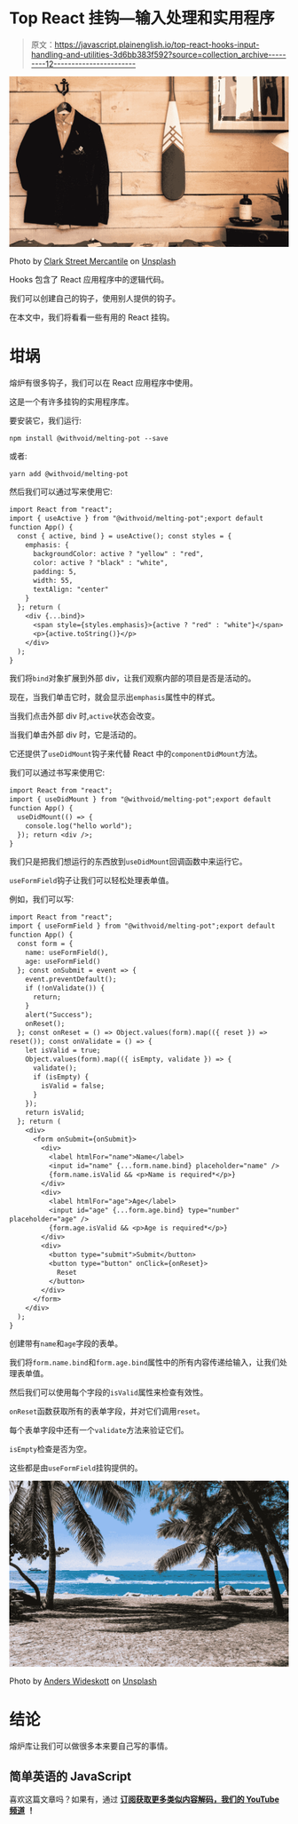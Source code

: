 # Top React 挂钩—输入处理和实用程序

> 原文：<https://javascript.plainenglish.io/top-react-hooks-input-handling-and-utilities-3d6bb383f592?source=collection_archive---------12----------------------->

![](img/cbb3bf6adbe4556638953dadea89cf42.png)

Photo by [Clark Street Mercantile](https://unsplash.com/@mercantile?utm_source=medium&utm_medium=referral) on [Unsplash](https://unsplash.com?utm_source=medium&utm_medium=referral)

Hooks 包含了 React 应用程序中的逻辑代码。

我们可以创建自己的钩子，使用别人提供的钩子。

在本文中，我们将看看一些有用的 React 挂钩。

# 坩埚

熔炉有很多钩子，我们可以在 React 应用程序中使用。

这是一个有许多挂钩的实用程序库。

要安装它，我们运行:

```
npm install @withvoid/melting-pot --save
```

或者:

```
yarn add @withvoid/melting-pot
```

然后我们可以通过写来使用它:

```
import React from "react";
import { useActive } from "@withvoid/melting-pot";export default function App() {
  const { active, bind } = useActive(); const styles = {
    emphasis: {
      backgroundColor: active ? "yellow" : "red",
      color: active ? "black" : "white",
      padding: 5,
      width: 55,
      textAlign: "center"
    }
  }; return (
    <div {...bind}>
      <span style={styles.emphasis}>{active ? "red" : "white"}</span>
      <p>{active.toString()}</p>
    </div>
  );
}
```

我们将`bind`对象扩展到外部 div，让我们观察内部的项目是否是活动的。

现在，当我们单击它时，就会显示出`emphasis`属性中的样式。

当我们点击外部 div 时,`active`状态会改变。

当我们单击外部 div 时，它是活动的。

它还提供了`useDidMount`钩子来代替 React 中的`componentDidMount`方法。

我们可以通过书写来使用它:

```
import React from "react";
import { useDidMount } from "@withvoid/melting-pot";export default function App() {
  useDidMount(() => {
    console.log("hello world");
  }); return <div />;
}
```

我们只是把我们想运行的东西放到`useDidMount`回调函数中来运行它。

`useFormField`钩子让我们可以轻松处理表单值。

例如，我们可以写:

```
import React from "react";
import { useFormField } from "@withvoid/melting-pot";export default function App() {
  const form = {
    name: useFormField(),
    age: useFormField()
  }; const onSubmit = event => {
    event.preventDefault();
    if (!onValidate()) {
      return;
    }
    alert("Success");
    onReset();
  }; const onReset = () => Object.values(form).map(({ reset }) => reset()); const onValidate = () => {
    let isValid = true;
    Object.values(form).map(({ isEmpty, validate }) => {
      validate();
      if (isEmpty) {
        isValid = false;
      }
    });
    return isValid;
  }; return (
    <div>
      <form onSubmit={onSubmit}>
        <div>
          <label htmlFor="name">Name</label>
          <input id="name" {...form.name.bind} placeholder="name" />
          {form.name.isValid && <p>Name is required*</p>}
        </div>
        <div>
          <label htmlFor="age">Age</label>
          <input id="age" {...form.age.bind} type="number" placeholder="age" />
          {form.age.isValid && <p>Age is required*</p>}
        </div>
        <div>
          <button type="submit">Submit</button>
          <button type="button" onClick={onReset}>
            Reset
          </button>
        </div>
      </form>
    </div>
  );
}
```

创建带有`name`和`age`字段的表单。

我们将`form.name.bind`和`form.age.bind`属性中的所有内容传递给输入，让我们处理表单值。

然后我们可以使用每个字段的`isValid`属性来检查有效性。

`onReset`函数获取所有的表单字段，并对它们调用`reset`。

每个表单字段中还有一个`validate`方法来验证它们。

`isEmpty`检查是否为空。

这些都是由`useFormField`挂钩提供的。

![](img/d506feff2a00f5f095cfb75a1324f5ae.png)

Photo by [Anders Wideskott](https://unsplash.com/@wideshot?utm_source=medium&utm_medium=referral) on [Unsplash](https://unsplash.com?utm_source=medium&utm_medium=referral)

# 结论

熔炉库让我们可以做很多本来要自己写的事情。

## **简单英语的 JavaScript**

喜欢这篇文章吗？如果有，通过 [**订阅获取更多类似内容解码，我们的 YouTube 频道**](https://www.youtube.com/channel/UCtipWUghju290NWcn8jhyAw) **！**